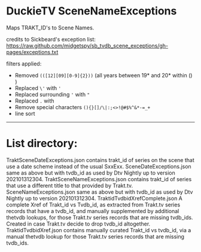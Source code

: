 DuckieTV SceneNameExceptions
============================

Maps TRAKT_ID's to Scene Names.

credits to Sickbeard's exception list: https://raw.github.com/midgetspy/sb_tvdb_scene_exceptions/gh-pages/exceptions.txt

filters applied:
- Removed `(([12][09][0-9]{2}))` (all years between 19* and 20* within () )
- Replaced `\'` with `'`
- Replaced surrounding `'` with `"`
- Replaced `.` with ` ` 
- Remove special characters `(){}[]/\|:;<>!@#$%^&*-=_+`
- line sort
------------------
List directory:
===========
TraktSceneDateExceptions.json contains trakt_id of series on the scene that use a date scheme instead of the usual SxxExx.
SceneDateExceptions.json same as above but with tvdb_id as used by Dtv Nightly up to version 202101312304.
TraktSceneNameExceptions.json contains trakt_id of series that use a different title to that provided by Trakt.tv.
SceneNameExceptions.json same as above but with tvdb_id as used by Dtv Nightly up to version 202101312304.
TraktidTvdbidXrefComplete.json A complete Xref of Trakt_id vs Tvdb_id, as extracted from Trakt.tv series records that have a tvdb_id, and manually supplemented by additional thetvdb lookups, for those Trakt.tv series records that are missing tvdb_ids. Created in case Trakt.tv decide to drop tvdb_id altogether.
TraktidTvdbidXref.json contains manually curated Trakt_id vs tvdb_id, via a manual thetvdb lookup for those Trakt.tv series records that are missing tvdb_ids. 